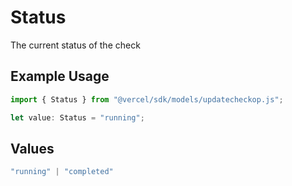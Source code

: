 # Status

The current status of the check

## Example Usage

```typescript
import { Status } from "@vercel/sdk/models/updatecheckop.js";

let value: Status = "running";
```

## Values

```typescript
"running" | "completed"
```